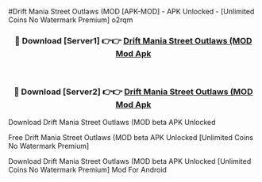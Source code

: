 #Drift Mania Street Outlaws (MOD [APK-MOD] - APK Unlocked - [Unlimited Coins No Watermark Premium] o2rqm



<div align="center">

<h3>🔴 Download [Server1] 👉👉 <a href="https://momento.my/?title=Drift_Mania_Street_Outlaws_(MOD">Drift Mania Street Outlaws (MOD Mod Apk</a></h3><br>

<h3>🔴 Download [Server2] 👉👉 <a href="https://momento.my/?title=Drift_Mania_Street_Outlaws_(MOD">Drift Mania Street Outlaws (MOD Mod Apk</a></h3>
</div>



Download Drift Mania Street Outlaws (MOD beta APK Unlocked

Free Drift Mania Street Outlaws (MOD beta APK Unlocked [Unlimited Coins No Watermark Premium]

Download Drift Mania Street Outlaws (MOD beta APK Unlocked [Unlimited Coins No Watermark Premium] Mod For Android
